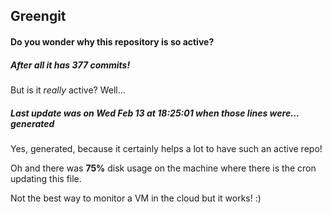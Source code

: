 ## Greengit

#### Do you wonder why this repository is so active?

##### After all it has 377 commits!

But is it *really* active? Well...

##### Last update was on Wed Feb 13 at 18:25:01 when those lines were... generated

Yes, generated, because it certainly helps a lot to have such an active repo!

Oh and there was **75%** disk usage on the machine
where there is the cron updating this file.

Not the best way to monitor a VM in the cloud but it works! :)
